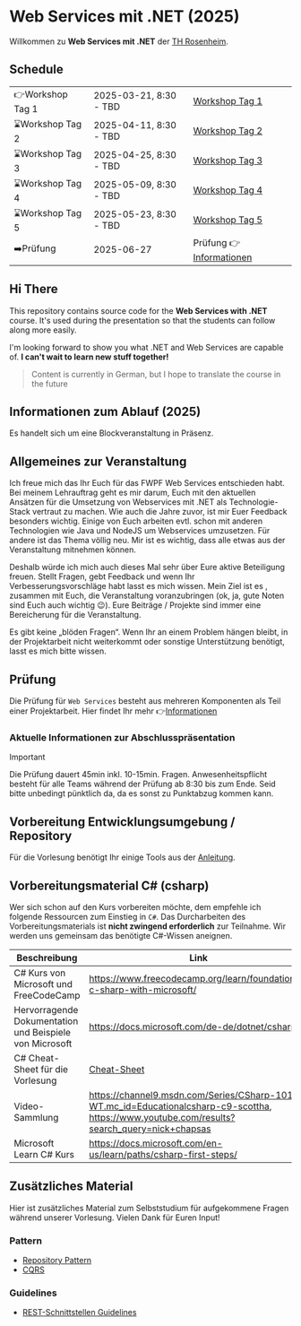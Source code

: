 # Web Services mit .NET (2025)

Willkommen zu **Web Services mit .NET** der [TH Rosenheim](https://www.th-rosenheim.de/).

## Schedule

|                   |                        |                                                      |
| ----------------- | ---------------------- | ---------------------------------------------------- |
| 👉Workshop Tag 1  | 2025-03-21, 8:30 - TBD | [Workshop Tag 1](course/01_workshop_day_1/readme.md) |
| ⌛️Workshop Tag 2 | 2025-04-11, 8:30 - TBD | [Workshop Tag 2](course/02_workshop_day_2/readme.md) |
| ⌛️Workshop Tag 3 | 2025-04-25, 8:30 - TBD | [Workshop Tag 3](course/03_workshop_day_3/readme.md) |
| ⌛️Workshop Tag 4 | 2025-05-09, 8:30 - TBD | [Workshop Tag 4](course/04_workshop_day_4/readme.md) |
| ⌛️Workshop Tag 5 | 2025-05-23, 8:30 - TBD | [Workshop Tag 5](course/05_workshop_day_5/readme.md) |
| ➡️Prüfung         | 2025-06-27             | Prüfung 👉[Informationen](course/00_exam/readme.md)  |

## Hi There

This repository contains source code for the **Web Services with .NET** course. It's used during the presentation so that the students can follow along more easily.

I'm looking forward to show you what .NET and Web Services are capable of.
**I can't wait to learn new stuff together!**

> Content is currently in German, but I hope to translate the course in the future

## Informationen zum Ablauf (2025)

Es handelt sich um eine Blockveranstaltung in Präsenz.

## Allgemeines zur Veranstaltung

Ich freue mich das Ihr Euch für das FWPF Web Services entschieden habt. Bei meinem Lehrauftrag geht es mir darum, Euch mit den aktuellen Ansätzen für die Umsetzung von Webservices mit .NET als Technologie-Stack vertraut zu machen. Wie auch die Jahre zuvor, ist mir Euer Feedback besonders wichtig. Einige von Euch arbeiten evtl. schon mit anderen Technologien wie Java und NodeJS um Webservices umzusetzen. Für andere ist das Thema völlig neu. Mir ist es wichtig, dass alle etwas aus der Veranstaltung mitnehmen können.

Deshalb würde ich mich auch dieses Mal sehr über Eure aktive Beteiligung freuen. Stellt Fragen, gebt Feedback und wenn Ihr Verbesserungsvorschläge habt lasst es mich wissen. Mein Ziel ist es , zusammen mit Euch, die Veranstaltung voranzubringen (ok, ja, gute Noten sind Euch auch wichtig 😉). Eure Beiträge / Projekte sind immer eine Bereicherung für die Veranstaltung.

Es gibt keine „blöden Fragen“. Wenn Ihr an einem Problem hängen bleibt, in der Projektarbeit nicht weiterkommt oder sonstige Unterstützung benötigt, lasst es mich bitte wissen.

## Prüfung

Die Prüfung für `Web Services` besteht aus mehreren Komponenten als Teil einer Projektarbeit. Hier findet Ihr mehr 👉[Informationen](course/00_exam/readme.md)

### Aktuelle Informationen zur Abschlusspräsentation

> [!IMPORTANT]
>
> Die Prüfung dauert 45min inkl. 10-15min. Fragen.
> Anwesenheitspflicht besteht für alle Teams während der Prüfung ab 8:30 bis zum Ende. Seid bitte unbedingt pünktlich da, da es sonst zu Punktabzug kommen kann.

## Vorbereitung Entwicklungsumgebung / Repository

Für die Vorlesung benötigt Ihr einige Tools aus der [Anleitung](00_prerequisites/setup_instructions.md).

## Vorbereitungsmaterial C\# (csharp)

Wer sich schon auf den Kurs vorbereiten möchte, dem empfehle ich folgende Ressourcen zum Einstieg in `C#`. Das Durcharbeiten des Vorbereitungsmaterials ist **nicht zwingend erforderlich** zur Teilnahme. Wir werden uns gemeinsam das benötigte C#-Wissen aneignen.

| Beschreibung                                            | Link                                                                                                                                          |
| ------------------------------------------------------- | --------------------------------------------------------------------------------------------------------------------------------------------- |
| C# Kurs von Microsoft und FreeCodeCamp                  | https://www.freecodecamp.org/learn/foundational-c-sharp-with-microsoft/                                                                       |
| Hervorragende Dokumentation und Beispiele von Microsoft | https://docs.microsoft.com/de-de/dotnet/csharp/                                                                                               |
| C# Cheat-Sheet für die Vorlesung                        | [Cheat-Sheet](00_cheatsheets/csharplanguage/csharp_cheat_sheet.md)                                                                            |
| Video-Sammlung                                          | https://channel9.msdn.com/Series/CSharp-101/?WT.mc_id=Educationalcsharp-c9-scottha, https://www.youtube.com/results?search_query=nick+chapsas |
| Microsoft Learn C# Kurs                                 | https://docs.microsoft.com/en-us/learn/paths/csharp-first-steps/                                                                              |

## Zusätzliches Material

Hier ist zusätzliches Material zum Selbststudium für aufgekommene Fragen während unserer Vorlesung.
Vielen Dank für Euren Input!

### Pattern

- [Repository Pattern](extras/patterns/repository/repository-pattern.md)
- [CQRS](modules/cqrs/)

### Guidelines

- [REST-Schnittstellen Guidelines](extras/guidelines/rest-guidelines/rest-guidelines.md)
